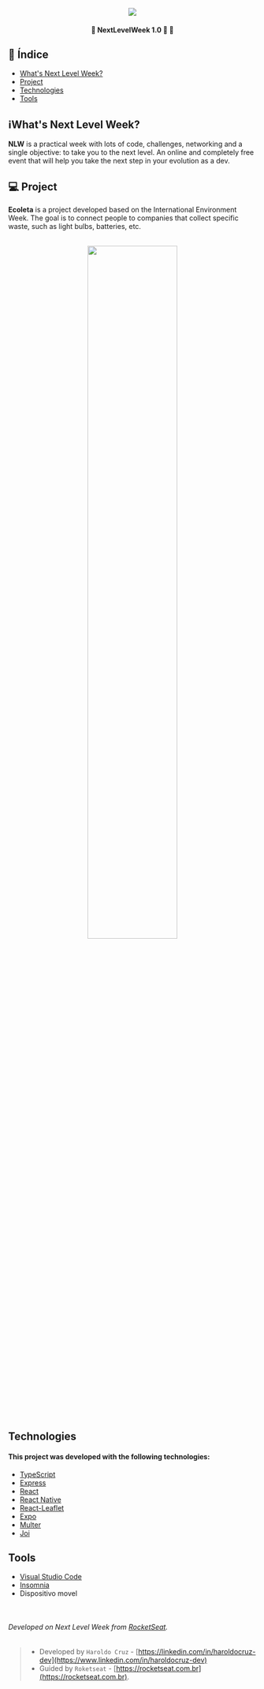 <p align="center"><img src="https://lander.rocketseat.dev/uploads/nextlevelweek_18baaf82af.svg"/></p>
 <h4 align="center">🚧 NextLevelWeek 1.0 🚀 🚧</h4>
 
 ## 📍 Índice
 
 - [What's Next Level Week?](#-what's-next-level-week)
 - [Project](#-project)
 - [Technologies](#-technologies)
 - [Tools](#-tools)

## ℹ️What's Next Level Week?
 __NLW__ is a practical week with lots of code, challenges, networking and a single objective: to take you to the next level.  An online and completely free event that will help you take the next step in your evolution as a dev.

## :computer: Project
__Ecoleta__ is a project developed based on the International Environment Week. The goal is to connect people to companies that collect specific waste, such as light bulbs, batteries, etc.
</br>
</br>
<p align="center">
<img src="https://raw.githubusercontent.com/vitorqueirosz/nlw-01/94e2e60bb155332dc9057e073c62f1a4a87cde77/server/uploads/Ecoleta%20(Booster).svg" heigth="20%" width="60%">
</p>
</br>

## Technologies

#### This project was developed with the following technologies:

- [TypeScript](https://github.com/Microsoft/TypeScript)
- [Express](https://github.com/expressjs/express)
- [React](https://github.com/facebook/react)
- [React Native](https://github.com/facebook/react-native)
- [React-Leaflet](https://github.com/PaulLeCam/react-leaflet)
- [Expo](https://github.com/expo/expo)
- [Multer](https://github.com/expressjs/multer)
- [Joi](https://github.com/hapijs/joi)

## Tools
- [Visual Studio Code](https://code.visualstudio.com)
- [Insomnia](https://insomnia.rest)
- Dispositivo movel
</br>

###### Developed on Next Level Week from [RocketSeat](https://rocketseat.com.br).


> - Developed by `Haroldo Cruz` - [https://linkedin.com/in/haroldocruz-dev](https://www.linkedin.com/in/haroldocruz-dev)
> - Guided by `Roketseat` - [https://rocketseat.com.br](https://rocketseat.com.br).